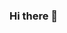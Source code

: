 ### Hi there 👋

<!--
**heckerio/heckerio** is a ✨ _special_ ✨ repository because its `README.md` (this file) appears on your GitHub profile.

Henry's here and welcome to my Github Profile. Do welcome to reach me at my social media that attached below
📷: https://www.instagram.com/heckerio/
🕊️: https://twitter.com/heckerioXD


